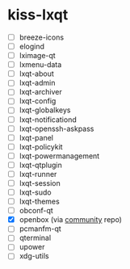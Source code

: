 # kiss-lxqt
- [ ] breeze-icons
- [ ] elogind
- [ ] lximage-qt
- [ ] lxmenu-data
- [ ] lxqt-about
- [ ] lxqt-admin
- [ ] lxqt-archiver
- [ ] lxqt-config
- [ ] lxqt-globalkeys
- [ ] lxqt-notificationd
- [ ] lxqt-openssh-askpass
- [ ] lxqt-panel
- [ ] lxqt-policykit
- [ ] lxqt-powermanagement
- [ ] lxqt-qtplugin
- [ ] lxqt-runner
- [ ] lxqt-session
- [ ] lxqt-sudo
- [ ] lxqt-themes
- [ ] obconf-qt
- [x] openbox (via [community](https://github.com/kisslinux/community) repo)
- [ ] pcmanfm-qt
- [ ] qterminal
- [ ] upower
- [ ] xdg-utils
